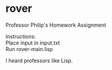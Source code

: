 # rover

Professor Philip's Homework Assignment  
  
Instructions:  
    Place input in input.txt  
    Run rover-main.lisp  
  
I heard professors like Lisp.
